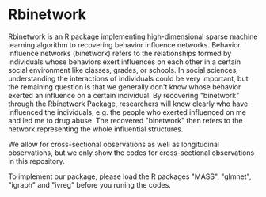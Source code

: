 # Rbinetwork

Rbinetwork is an R package implementing high-dimensional sparse machine learning algorithm to recovering behavior influence networks. Behavior influence networks (binetwork) refers to the relationships formed by individuals whose behaviors exert influences on each other in a certain social environment like classes, grades, or schools. In social sciences, understanding the interactions of individuals could be very important, but the remaining question is that we generally don't know whose behavior exerted an influence on a certain individual. By recovering "binetwork" through the Rbinetwork Package, researchers will know clearly who have influenced the individuals, e.g. the people who exerted influenced on me and led me to drug abuse. The recovered "binetwork" then refers to the network representing the whole influential structures.

We allow for cross-sectional observations as well as longitudinal observations, but we only show the codes for cross-sectional observations in this repository.

To implement our package, please load the R packages "MASS", "glmnet", "igraph" and "ivreg" before you runing the codes.

